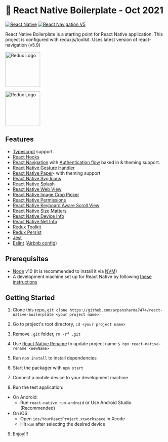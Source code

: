 # 🚀 React Native Boilerplate - Oct 2021

[![React Native](https://img.shields.io/badge/React%20Native-v0.64.0-green.svg)](https://facebook.github.io/react-native/)
[![React Navigation V5](https://img.shields.io/badge/React%20Navigation-v5.9-blue.svg)](https://reactnavigation.org/)

React Native Boilerplate is a starting point for React Native application. This project is configured with reduxjs/toolkit. Uses latest version of react-navigation (v5.9)

<p float="left">
<a href='http://redux.js.org'><img src='https://redux-toolkit.js.org/img/redux-logo-landscape.png' height='110'  alt='Redux Logo' aria-label='redux.js.org' /></a>
 
<a href='https://callstack.github.io/react-native-paper/'><img src='https://raw.githubusercontent.com/callstack/react-native-paper/master/docs/assets/images/paper-logo.svg?sanitize=true' height='110' alt='Redux Logo' aria-label='https://callstack.github.io/react-native-paper/' /></a>

</p>

## Features
- [Typescript](https://www.typescriptlang.org/) support.
- [React Hooks](https://reactjs.org/docs/hooks-intro.html)
- [React Navigation](https://reactnavigation.org/) with [Authentication flow](https://reactnavigation.org/docs/auth-flow) baked in & theming support.
- [React Native Gesture Handler](https://github.com/kmagiera/react-native-gesture-handler)
- [React Native Paper](https://callstack.github.io/react-native-paper/)- with theming support 
- [React Native Svg Icons](https://github.com/react-native-svg/react-native-svg)
- [React Native Splash](https://www.npmjs.com/package/react-native-splash-screen)
- [React Native Web View](https://github.com/react-native-webview/react-native-webview)
- [React Native Image Crop Picker](https://github.com/ivpusic/react-native-image-crop-picker)
- [React Native Permissions](https://github.com/zoontek/react-native-permissions)
- [React Native Keyboard Aware Scroll View](https://www.npmjs.com/package/react-native-keyboard-aware-scroll-view)
- [React Native Size Matters](https://github.com/nirsky/react-native-size-matters)
- [React Native Device Info](https://github.com/react-native-device-info/react-native-device-info)
- [React Native Net Info](https://github.com/react-native-netinfo/react-native-netinfo)
- [Redux Toolkit](https://redux-toolkit.js.org/)
- [Redux Persist](https://github.com/rt2zz/redux-persist/)
- [Jest](https://facebook.github.io/jest/)
- [Eslint](http://eslint.org/) ([Airbnb config](https://github.com/airbnb/javascript/tree/master/packages/eslint-config-airbnb))

## Prerequisites
- [Node](https://nodejs.org) v10 (it is recommended to install it via [NVM](https://github.com/creationix/nvm))
- A development machine set up for React Native by following [these instructions](https://facebook.github.io/react-native/docs/getting-started.html)

## Getting Started

1. Clone this repo, `git clone https://github.com/arpansharma7474/react-native-boilerplate <your project name>`
2. Go to project's root directory, `cd <your project name>`
3. Remove `.git` folder, `rm -rf .git`
4. Use [React Native Rename](https://github.com/junedomingo/react-native-rename) to update project name `$ npx react-native-rename <newName>`
5. Run `npm install` to install dependencies

6. Start the packager with `npm start`
7. Connect a mobile device to your development machine
8. Run the test application:

- On Android:
  - Run `react-native run-android` or Use Android Studio (Recommended)
- On iOS:
  - Open `ios/YourReactProject.xcworkspace` in Xcode
  - Hit `Run` after selecting the desired device

9. Enjoy!!!
